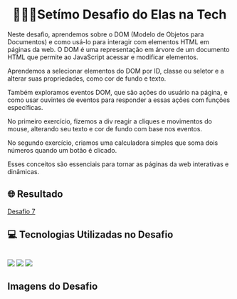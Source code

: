 <div align="center"> <h1> 👩🏾‍💻Setímo Desafio do Elas na Tech</h1> </div>

Neste desafio, aprendemos sobre o DOM (Modelo de Objetos para Documentos) e como usá-lo para interagir com elementos HTML em páginas da web. O DOM é uma representação em árvore de um documento HTML que permite ao JavaScript acessar e modificar elementos.

Aprendemos a selecionar elementos do DOM por ID, classe ou seletor e a alterar suas propriedades, como cor de fundo e texto.

Também exploramos eventos DOM, que são ações do usuário na página, e como usar ouvintes de eventos para responder a essas ações com funções específicas.

No primeiro exercício, fizemos a div reagir a cliques e movimentos do mouse, alterando seu texto e cor de fundo com base nos eventos.

No segundo exercício, criamos uma calculadora simples que soma dois números quando um botão é clicado.

Esses conceitos são essenciais para tornar as páginas da web interativas e dinâmicas.

<h2> 🌐 Resultado </h2> 
<a href="https://kathllynsantos.github.io/Elas-Na-Tech-Desafio7/" target="_blank"> Desafio 7</a>

<h2> 💻 Tecnologias Utilizadas no Desafio</h2>

<div stayle="display: inline_block"><br/>
<img src= "https://img.shields.io/badge/HTML5-E34F26?style=for-the-badge&logo=html5&logoColor=white"/>
<img src= "https://img.shields.io/badge/CSS3-1572B6?style=for-the-badge&logo=css3&logoColor=white"/>
<img src= "https://img.shields.io/badge/JavaScript-323330?style=for-the-badge&logo=javascript&logoColor=F7DF1E"/>
</div>
<h2> Imagens do Desafio </h2>
